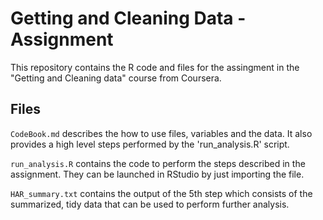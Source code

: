 # Getting and Cleaning Data - Assignment

This repository contains the R code and  files for the assingment in the "Getting and Cleaning data" course from Coursera.

## Files

`CodeBook.md` describes the how to use files, variables and the data. It also provides a high level steps performed by the 'run_analysis.R' script.

`run_analysis.R` contains  the code to perform the steps described in the assignment. They can be launched in RStudio by just importing the file.

`HAR_summary.txt` contains the output of the 5th step which consists of the summarized, tidy data that can be used to perform further analysis.


